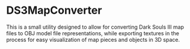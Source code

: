 # DS3MapConverter

This is a small utility designed to allow for converting Dark Souls III map files to OBJ model file representations, while exporting textures in the process for easy visualization of map pieces and objects in 3D space.
